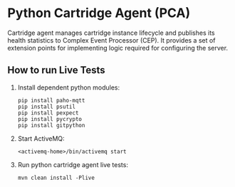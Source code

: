 Python Cartridge Agent (PCA)
============================

Cartridge agent manages cartridge instance lifecycle and publishes its health statistics
to Complex Event Processor (CEP). It provides a set of extension points for implementing
logic required for configuring the server.

How to run Live Tests
---------------------

1. Install dependent python modules:
   ```
   pip install paho-mqtt
   pip install psutil
   pip install pexpect
   pip install pycrypto
   pip install gitpython
   ```

2. Start ActiveMQ:
   ```
   <activemq-home>/bin/activemq start
   ```

3. Run python cartridge agent live tests:
   ```
   mvn clean install -Plive
   ```